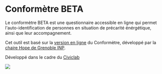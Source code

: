 # Conformètre BETA

Le conformètre BETA est une questionnaire accessible en ligne qui permet l'auto-identification de personnes en situation de précarité énérgétique, ainsi que leur accompagnement.

Cet outil est basé sur la [version en ligne](https://form.jotform.com/210332496458357) du Conformètre, développé par la [chaire Hope de Grenoble INP](https://www.precarite-energie.org/le-conformetre-chaire-hope/).

Développé dans le cadre du [Civiclab](https://grenoble.civiclab.eu/)

![](https://grenoble.civiclab.eu/wp-content/uploads/2023/10/GCL4-Logo-site-bleu.png)
